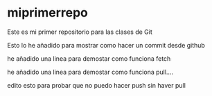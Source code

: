 # miprimerrepo
Este es mi primer repositorio para las clases de Git

Esto lo he añadido para mostrar como hacer un commit desde github

he añadido una linea para demostar como funciona fetch

he añadido una linea para demostar como funciona pull....

edito esto para probar que no puedo hacer push sin haver pull
